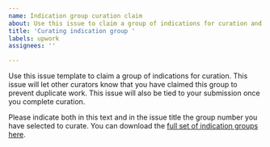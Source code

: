 ```yaml
---
name: Indication group curation claim
about: Use this issue to claim a group of indications for curation and sumbission.
title: 'Curating indication group '
labels: upwork
assignees: ''

---
```


Use this issue template to claim a group of indications for curation. This issue will let other curators know that you have claimed this group to prevent duplicate work. This issue will also be tied to your submission once you complete curation.

Please indicate both in this text and in the issue title the group number you have selected to curate. You can download the [full set of indication groups here](https://github.com/SuLab/DrugMechDB/raw/main/dmdb_indications_grouped.zip).

